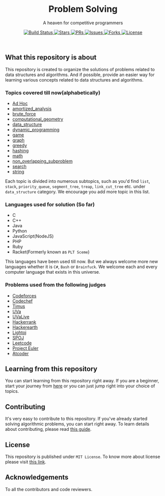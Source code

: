 <!-- [![Build Status](https://img.shields.io/circleci/build/gh/reyadussalahin/problem-solving/main?style=flat-square)](https://circleci.com/gh/reyadussalahin/problem-solving/tree/main)
[![Issues](https://img.shields.io/github/issues/reyadussalahin/problem-solving?style=flat-square&color=blue)](https://github.com/reyadussalahin/problem-solving/issues)
[![Forks](https://img.shields.io/github/forks/reyadussalahin/problem-solving?style=flat-square&color=purple)](https://github.com/reyadussalahin/problem-solving/network/members)
[![Stars](https://img.shields.io/github/stars/reyadussalahin/problem-solving?style=flat-square)](https://github.com/reyadussalahin/problem-solving/stargazers)
[![License](https://img.shields.io/github/license/reyadussalahin/problem-solving?color=teal&style=flat-square)](https://github.com/reyadussalahin/problem-solving/blob/master/LICENSE)
[![GitHub pull requests](https://img.shields.io/github/issues-pr/reyadussalahin/problem-solving?style=flat-square)](https://github.com/reyadussalahin/problem-solving/pulls) -->


<h1 align="center">Problem Solving</h1>
<p align="center">A heaven for competitive programmers</p>
<p align="center">
    <span>
        <a href="https://circleci.com/gh/reyadussalahin/problem-solving/tree/main">
            <img alt="Build Status" src="https://img.shields.io/circleci/build/gh/reyadussalahin/problem-solving/main?style=flat">
        </a>
    </span>
    <span>
        <a href="https://github.com/reyadussalahin/problem-solving/stargazers">
            <img alt="Stars" src="https://img.shields.io/github/stars/reyadussalahin/problem-solving?style=flat">
        </a>
    </span>
    <span>
        <a href="https://github.com/reyadussalahin/problem-solving/pulls">
            <img alt="PRs" src="https://img.shields.io/github/issues-pr/reyadussalahin/problem-solving?style=flat">
        </a>
    </span>
    <span>
        <a href="https://github.com/reyadussalahin/problem-solving/issues">
            <img alt="Issues" src="https://img.shields.io/github/issues/reyadussalahin/problem-solving?style=flat&color=orange">
        </a>
    </span>
    <span>
        <a href="https://github.com/reyadussalahin/problem-solving/network/members">
            <img alt="Forks" src="https://img.shields.io/github/forks/reyadussalahin/problem-solving?style=flat&color=pink">
        </a>
    </span>
    <span>
        <a href="https://github.com/reyadussalahin/problem-solving/blob/main/LICENSE">
            <img alt="License" src="https://img.shields.io/github/license/reyadussalahin/problem-solving?color=teal&style=flat">
        </a>
    </span>
</p>
<br>


## What this repository is about
This repository is created to organize the solutions of problems related to data structures and algorithms. And if possible, provide an easier way for learning various concepts related to data structures and algorithms.

### Topics covered till now(alphabetically)
 - [Ad Hoc](ad_hoc/)
 - [amortized_analysis](amortized_analysis/)
 - [brute_force](/brute_force)
 - [computational_geometry](/computational_geometry)
 - [data_structure](/data_structure)
 - [dynamic_programming](/dynamic_programming)
 - [game](/game)
 - [graph](/graph)
 - [greedy](/greedy)
 - [hashing](/hashing)
 - [math](/math)
 - [non_overlapping_subproblem](/non_overlapping_subproblem)
 - [search](/search)
 - [string](/string)

Each topic is divided into numerous subtopics, such as you'd find `list`, `stack`, `priority_queue`, `segment_tree`, `treap`, `link_cut_tree` etc. under `data_structure` category. We encourage you add more topic in this list.

### Languages used for solution (So far)
 - C
 - C++
 - Java
 - Python
 - JavaScript(NodeJS)
 - PHP
 - Ruby
 - Racket(Formerly known as `PLT Sceme`)

This languages have been used till now. But we always welcome more new languages whether it is `C#`, `Bash` or `Brainfuck`. We welcome each and every computer language that exists in this universe.

### Problems used from the following judges
 - [Codeforces](https://codeforces.com)
 - [Codechef](https://www.codechef.com/)
 - [Timus](http://acm.timus.ru/)
 - [UVa](https://onlinejudge.org/)
 - [UVaLive](https://icpcarchive.ecs.baylor.edu/)
 - [Hackerrank](https://www.hackerrank.com/)
 - [Hackerearth](https://www.hackerearth.com/)
 - [Lightoj](http://lightoj.com/)
 - [SPOJ](https://www.spoj.com/)
 - [Leetcode](https://leetcode.com)
 - [Project Euler](https://projecteuler.net/)
 - [Atcoder](https://atcoder.jp/)


## Learning from this repository
You can start learning from this repository right away. If you are a beginner, start your journey from [here](LEARNING/contents/README.md) or you can just jump right into your choice of topics.

## Contributing
It's very easy to contribute to this repository. If you've already started solving algorithmic problems, you can start right away. To learn details about contributing, please read [this guide](.github/CONTRIBUTING.md).

## License
This repository is published under `MIT License`. To know more about license please visit [this link](https://github.com/reyadussalahin/problem-solving/blob/main/LICENSE).

## Acknowledgements
To all the contributors and code reviewers.
